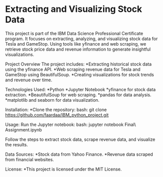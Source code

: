 # Extracting and Visualizing Stock Data
This project is part of the IBM Data Science Professional Certificate program. It focuses on extracting, analyzing, and visualizing stock data for Tesla and GameStop. Using tools like yfinance and web scraping, we retrieve stock price data and revenue information to generate insightful visualizations.

Project Overview
The project includes:
  *Extracting historical stock data using the yfinance API.
  *Web scraping revenue data for Tesla and GameStop using BeautifulSoup.
  *Creating visualizations for stock trends and revenue over time.

Technologies Used:
  *Python
  *Jupyter Notebook
  *yfinance for stock data extraction.
  *BeautifulSoup for web scraping.
  *pandas for data analysis.
  *matplotlib and seaborn for data visualization.

Installation:
  *Clone the repository:
    bash: git clone https://github.com/faardaa/IBM_python_project.git
    
Usage:
Run the Jupyter notebook:
  bash: jupyter notebook Final\ Assignment.ipynb

  
Follow the steps to extract stock data, scrape revenue data, and visualize the results.

Data Sources:
  *Stock data from Yahoo Finance.
  *Revenue data scraped from financial websites.
  
License:
  *This project is licensed under the MIT License.
